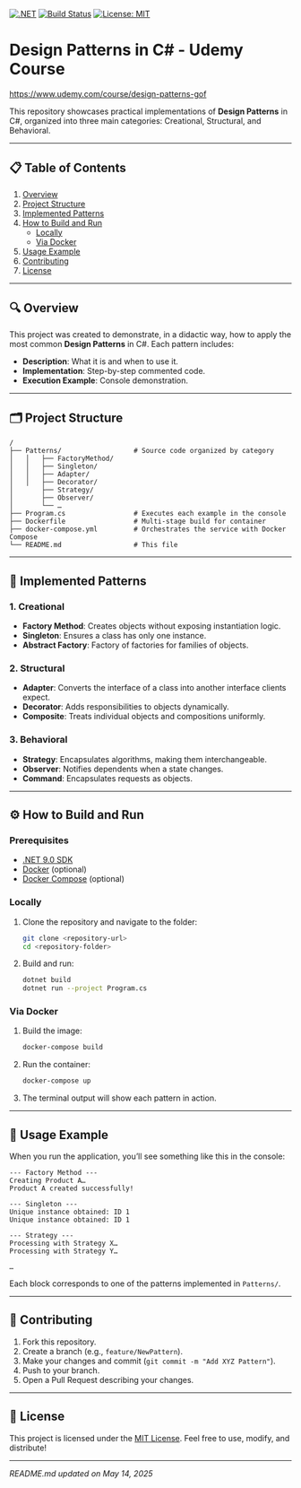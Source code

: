 [![.NET](https://img.shields.io/badge/.NET-9.0-blue.svg)](https://dotnet.microsoft.com/)
[![Build Status](https://img.shields.io/badge/build-passing-brightgreen.svg)](#)
[![License: MIT](https://img.shields.io/badge/License-MIT-yellow.svg)](LICENSE)

# Design Patterns in C# - Udemy Course
https://www.udemy.com/course/design-patterns-gof

This repository showcases practical implementations of **Design Patterns** in C#, organized into three main categories: Creational, Structural, and Behavioral.

---

## 📋 Table of Contents

1. [Overview](#overview)
2. [Project Structure](#project-structure)
3. [Implemented Patterns](#implemented-patterns)
4. [How to Build and Run](#how-to-build-and-run)
    - [Locally](#locally)
    - [Via Docker](#via-docker)
5. [Usage Example](#usage-example)
6. [Contributing](#contributing)
7. [License](#license)

---

## 🔍 Overview

This project was created to demonstrate, in a didactic way, how to apply the most common **Design Patterns** in C#. Each pattern includes:

- **Description**: What it is and when to use it.
- **Implementation**: Step-by-step commented code.
- **Execution Example**: Console demonstration.

---

## 🗂️ Project Structure

```
/
├── Patterns/                  # Source code organized by category
│   │   ├── FactoryMethod/
│   │   ├── Singleton/
│   │   ├── Adapter/
│   │   ├── Decorator/
│       ├── Strategy/
│       ├── Observer/
│       └── …
├── Program.cs                 # Executes each example in the console
├── Dockerfile                 # Multi‑stage build for container
├── docker-compose.yml         # Orchestrates the service with Docker Compose
└── README.md                  # This file
```

---

## 🧩 Implemented Patterns

### 1. Creational
- **Factory Method**: Creates objects without exposing instantiation logic.
- **Singleton**: Ensures a class has only one instance.
- **Abstract Factory**: Factory of factories for families of objects.

### 2. Structural
- **Adapter**: Converts the interface of a class into another interface clients expect.
- **Decorator**: Adds responsibilities to objects dynamically.
- **Composite**: Treats individual objects and compositions uniformly.

### 3. Behavioral
- **Strategy**: Encapsulates algorithms, making them interchangeable.
- **Observer**: Notifies dependents when a state changes.
- **Command**: Encapsulates requests as objects.

---

## ⚙️ How to Build and Run

### Prerequisites

- [.NET 9.0 SDK](https://dotnet.microsoft.com/)
- [Docker](https://www.docker.com/) (optional)
- [Docker Compose](https://docs.docker.com/compose/) (optional)

### Locally

1. Clone the repository and navigate to the folder:
   ```bash
   git clone <repository-url>
   cd <repository-folder>
   ```
2. Build and run:
   ```bash
   dotnet build
   dotnet run --project Program.cs
   ```

### Via Docker

1. Build the image:
   ```bash
   docker-compose build
   ```
2. Run the container:
   ```bash
   docker-compose up
   ```
3. The terminal output will show each pattern in action.

---

## 🚀 Usage Example

When you run the application, you’ll see something like this in the console:

```
--- Factory Method ---
Creating Product A…
Product A created successfully!

--- Singleton ---
Unique instance obtained: ID 1
Unique instance obtained: ID 1

--- Strategy ---
Processing with Strategy X…
Processing with Strategy Y…

…
```

Each block corresponds to one of the patterns implemented in `Patterns/`.

---

## 🤝 Contributing

1. Fork this repository.
2. Create a branch (e.g., `feature/NewPattern`).
3. Make your changes and commit (`git commit -m "Add XYZ Pattern"`).
4. Push to your branch.
5. Open a Pull Request describing your changes.

---

## 📄 License

This project is licensed under the [MIT License](LICENSE). Feel free to use, modify, and distribute!

---

*README.md updated on May 14, 2025*  

